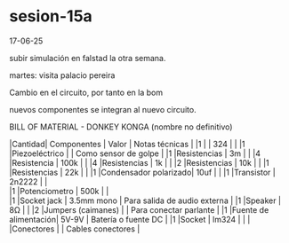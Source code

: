 # sesion-15a
17-06-25

subir simulación en falstad la otra semana.

martes: visita palacio pereira

Cambio en el circuito, por tanto en la bom

nuevos componentes se integran al nuevo circuito.

BILL OF MATERIAL - DONKEY KONGA (nombre no definitivo)

|Cantidad| Componentes          | Valor      | Notas técnicas                    |
|1       |                      | 324        |                                   |
|1       |Piezoeléctrico        |            | Como sensor de golpe              |
|1       |Resistencias          | 3m         |                                   |
|4       |Resistencia           | 100k       |                                   |
|4       |Resistencias          | 1k         |                                   |
|2       |Resistencias          | 10k        |                                   |
|1       |Resistencias          | 22k        |                                   |
|1       |Condensador polarizado| 10uf       |                                   |
|1       |Transistor            | 2n2222     |                                   |                            
|1       |Potenciometro         | 500k       |                                   |       
|1       |Socket jack           | 3.5mm mono | Para salida de audio externa      |
|1       |Speaker               | 8Ω         |                                   |
|2       |Jumpers (caimanes)    |            | Para conectar parlante            |
|1       |Fuente de alimentación| 5V-9V      | Batería o fuente DC               |
|1       |Socket                | lm324      |                                   |
|        |Conectores            |            | Cables conectores                 |                      

